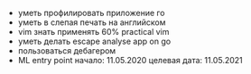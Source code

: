 


- уметь профилировать приложение го
- уметь в слепая печать на английском
- vim знать применять 60% practical vim
- уметь делать escape analyse app on go
- пользоваться дебагером
- ML entry point
начало: 11.05.2020
целевая дата: 11.05.2021